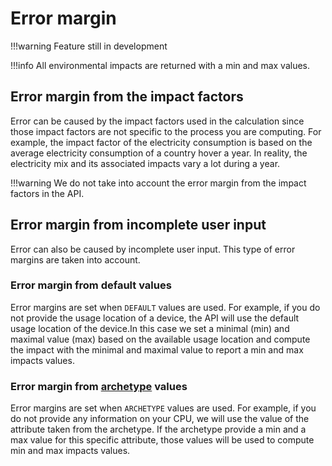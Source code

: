 # Error margin

!!!warning
    Feature still in development

!!!info
    All environmental impacts are returned with a min and max values.

## Error margin from the impact factors 

Error can be caused by the impact factors used in the calculation since those impact factors are not specific to the process you are computing. For example, the impact factor of the electricity consumption is based on the average electricity consumption of a country hover a year. In reality, the electricity mix and its associated impacts vary a lot during a year.

!!!warning
    We do not take into account the error margin from the impact factors in the API.

## Error margin from incomplete user input 

Error can also be caused by incomplete user input. This type of error margins are taken into account.

### Error margin from default values

Error margins are set when ```DEFAULT``` values are used. For example, if you do not provide the usage location of a device, the API will use the default usage location of the device.In this case we set a minimal (min) and maximal value (max) based on the available usage location and compute the impact with the minimal and maximal value to report a min and max impacts values.

### Error margin from [archetype](archetypes.md) values

Error margins are set when ```ARCHETYPE``` values are used. For example, if you do not provide any information on your CPU, we will use the value of the attribute taken from the archetype. If the archetype provide a min and a max value for this specific attribute, those values will be used to compute min and max impacts values.


